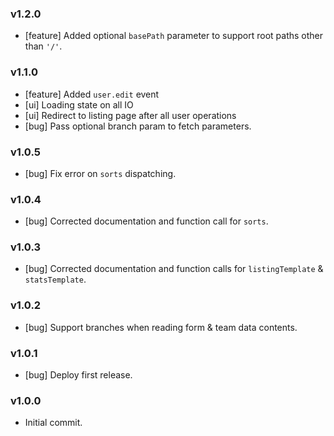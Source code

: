 ### v1.2.0

- [feature] Added optional `basePath` parameter to support root paths other than `'/'`.

### v1.1.0

- [feature] Added `user.edit` event
- [ui] Loading state on all IO
- [ui] Redirect to listing page after all user operations
- [bug] Pass optional branch param to fetch parameters.

### v1.0.5

- [bug] Fix error on `sorts` dispatching.

### v1.0.4

- [bug] Corrected documentation and function call for `sorts`.

### v1.0.3

- [bug] Corrected documentation and function calls for `listingTemplate` & `statsTemplate`.

### v1.0.2

- [bug] Support branches when reading form & team data contents.

### v1.0.1

- [bug] Deploy first release.

### v1.0.0

- Initial commit.
